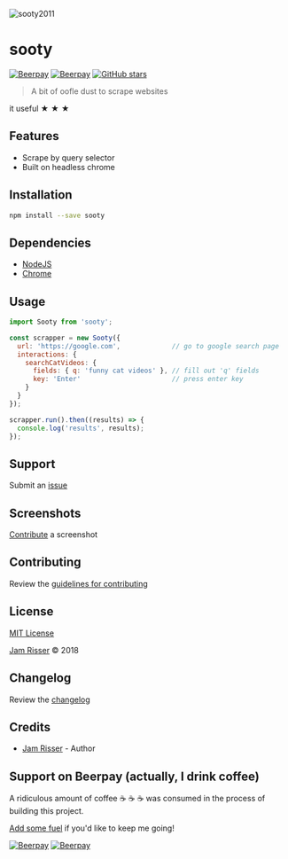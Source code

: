 ![sooty2011](https://user-images.githubusercontent.com/6234038/37239922-524b796a-2443-11e8-961b-9ed61344b1b1.png)

# sooty

[![Beerpay](https://beerpay.io/codejamninja/sooty/badge.svg?style=beer-square)](https://beerpay.io/codejamninja/sooty)
[![Beerpay](https://beerpay.io/codejamninja/sooty/make-wish.svg?style=flat-square)](https://beerpay.io/codejamninja/sooty?focus=wish)
[![GitHub stars](https://img.shields.io/github/stars/codejamninja/sooty.svg?style=social&label=Stars)](https://github.com/codejamninja/sooty)

> A bit of oofle dust to scrape websites

 it useful &#9733; &#9733; &#9733;


## Features

* Scrape by query selector
* Built on headless chrome


## Installation

```sh
npm install --save sooty
```


## Dependencies

* [NodeJS](https://nodejs.org)
* [Chrome](https://www.google.com/chrome)


## Usage

```js
import Sooty from 'sooty';

const scrapper = new Sooty({
  url: 'https://google.com',             // go to google search page
  interactions: {
    searchCatVideos: {
      fields: { q: 'funny cat videos' }, // fill out 'q' fields
      key: 'Enter'                       // press enter key
    }
  }
});

scrapper.run().then((results) => {
  console.log('results', results);
});
```


## Support

Submit an [issue](https://github.com/codejamninja/sooty/issues/new)


## Screenshots

[Contribute](https://github.com/codejamninja/sooty/blob/master/CONTRIBUTING.md) a screenshot


## Contributing

Review the [guidelines for contributing](https://github.com/codejamninja/sooty/blob/master/CONTRIBUTING.md)


## License

[MIT License](https://github.com/codejamninja/sooty/blob/master/LICENSE)

[Jam Risser](https://jam.codejam.ninja) &copy; 2018


## Changelog

Review the [changelog](https://github.com/codejamninja/sooty/blob/master/CHANGELOG.md)


## Credits

* [Jam Risser](https://jam.codejam.ninja) - Author


## Support on Beerpay (actually, I drink coffee)

A ridiculous amount of coffee :coffee: :coffee: :coffee: was consumed in the process of building this project.

[Add some fuel](https://beerpay.io/codejamninja/sooty) if you'd like to keep me going!

[![Beerpay](https://beerpay.io/codejamninja/sooty/badge.svg?style=beer-square)](https://beerpay.io/codejamninja/sooty)
[![Beerpay](https://beerpay.io/codejamninja/sooty/make-wish.svg?style=flat-square)](https://beerpay.io/codejamninja/sooty?focus=wish)
